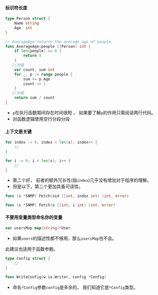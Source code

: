 #### 标识符长度

```go
type Person struct {
	Name string
	Age  int
}

// AverageAge returns the average age of people.
func AverageAge(people []Person) int {
	if len(people) == 0 {
		return 0
	}
   //分段
	var count, sum int
	for _, p := range people {
		sum += p.Age
		count += 1
	}
   //分段
	return sum / count
}
```

*  `p`在执行函数期间存在时间很短 。 如果要了解`p`的作用只需阅读两行代码。 
* 对函数逻辑使用空行分段分段 



#### 上下文是关键

```go
for index := 0; index < len(s); index++ {
	//
}
```

```go
for i := 0; i < len(s); i++ {
	//
}
```

* 第二个好， 前者的额外冗长性(指`index`)几乎没有增加对于程序的理解。 
* 但是以下，第二个更加具备可读性。

```go
func (s *SNMP) Fetch(oid []int, index int) (int, error)
```

```go
func (s *SNMP) Fetch(o []int, i int) (int, error)
```



####  不要用变量类型命名你的变量

```go
var usersMap map[string]*User
```

*  如果`users`的描述性都不够用，那么`usersMap`也不会。 

 此建议也适用于函数参数。 

```go
type Config struct {
	//
}

func WriteConfig(w io.Writer, config *Config)
```

*  命名`*Config`参数`config`是多余的。 我们知道它是`*Config`类型。 

